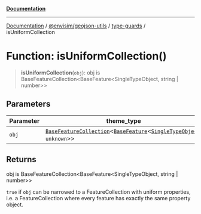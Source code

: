 [**Documentation**](../../../../README.md)

---

[Documentation](../../../../README.md) / [@envisim/geojson-utils](../../README.md) / [type-guards](../README.md) / isUniformCollection

# Function: isUniformCollection()

> **isUniformCollection**(`obj`): obj is BaseFeatureCollection\<BaseFeature\<SingleTypeObject, string \| number\>\>

## Parameters

| Parameter | theme_type                                                                                                                                                                                                                  |
| --------- | --------------------------------------------------------------------------------------------------------------------------------------------------------------------------------------------------------------------------- |
| `obj`     | [`BaseFeatureCollection`](../../geojson/interfaces/BaseFeatureCollection.md)\<[`BaseFeature`](../../geojson/interfaces/BaseFeature.md)\<[`SingleTypeObject`](../../geojson/type-aliases/SingleTypeObject.md), `unknown`\>\> |

## Returns

obj is BaseFeatureCollection\<BaseFeature\<SingleTypeObject, string \| number\>\>

`true` if `obj` can be narrowed to a FeatureCollection with uniform properties, i.e. a
FeatureCollection where every feature has exactly the same property object.
